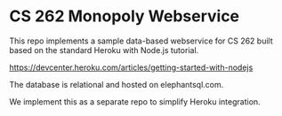 # CS 262 Monopoly Webservice

This repo implements a sample data-based webservice for CS 262 built based on 
the standard Heroku with Node.js tutorial.

<https://devcenter.heroku.com/articles/getting-started-with-nodejs>  

The database is relational and hosted on elephantsql.com. 

We implement this as a separate repo to simplify Heroku integration.
